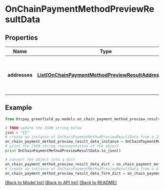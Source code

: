 # OnChainPaymentMethodPreviewResultData


## Properties
Name | Type | Description | Notes
------------ | ------------- | ------------- | -------------
**addresses** | [**List[OnChainPaymentMethodPreviewResultAddressItem]**](OnChainPaymentMethodPreviewResultAddressItem.md) | a list of addresses generated by the derivation scheme | [optional] 

## Example

```python
from btcpay_greenfield_py.models.on_chain_payment_method_preview_result_data import OnChainPaymentMethodPreviewResultData

# TODO update the JSON string below
json = "{}"
# create an instance of OnChainPaymentMethodPreviewResultData from a JSON string
on_chain_payment_method_preview_result_data_instance = OnChainPaymentMethodPreviewResultData.from_json(json)
# print the JSON string representation of the object
print OnChainPaymentMethodPreviewResultData.to_json()

# convert the object into a dict
on_chain_payment_method_preview_result_data_dict = on_chain_payment_method_preview_result_data_instance.to_dict()
# create an instance of OnChainPaymentMethodPreviewResultData from a dict
on_chain_payment_method_preview_result_data_form_dict = on_chain_payment_method_preview_result_data.from_dict(on_chain_payment_method_preview_result_data_dict)
```
[[Back to Model list]](../README.md#documentation-for-models) [[Back to API list]](../README.md#documentation-for-api-endpoints) [[Back to README]](../README.md)


